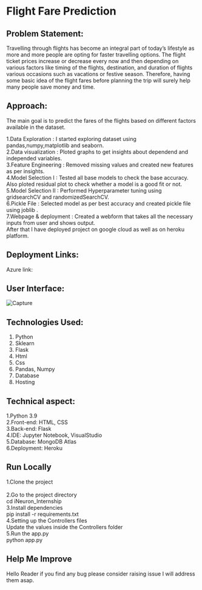 # Flight Fare Prediction 
## Problem Statement:
Travelling through flights has become an integral part of today’s lifestyle as more and more people are opting for faster travelling options. The flight ticket prices increase or decrease every now and then depending on various factors like timing of the flights, destination, and duration of flights various occasions such as vacations or festive season. Therefore, having some basic idea of the flight fares before planning the trip will surely help many people save money and time.

## Approach:
The main goal is to predict the fares of the flights based on different factors available in the dataset.

1.Data Exploration     : I started exploring dataset using pandas,numpy,matplotlib and seaborn. <br>
2.Data visualization   : Ploted graphs to get insights about dependend and independed variables. <br>
3.Feature Engineering  : Removed missing values and created new features as per insights.<br>
4.Model Selection I    : Tested all base models to check the base accuracy.<br>
                         Also ploted residual plot to check whether a model is a good fit or not.<br>
5.Model Selection II   :  Performed Hyperparameter tuning using gridsearchCV and randomizedSearchCV.<br>
6.Pickle File          :  Selected model as per best accuracy and created pickle file using joblib .<br>
7.Webpage & deployment :  Created a webform that takes all the necessary inputs from user and shows output.<br>
                                After that I have deployed project on google cloud as well as on heroku platform.<br>
                               
## Deployment Links:
Azure link:
## User Interface:
![Capture]()

## Technologies Used:
1. Python 
2. Sklearn
3. Flask
4. Html
5. Css
6. Pandas, Numpy 
7. Database 
8. Hosting

## Technical aspect:
1.Python 3.9<br>
2.Front-end: HTML, CSS<br>
3.Back-end: Flask<br>
4.IDE: Jupyter Notebook, VisualStudio<br>
5.Database: MongoDB Atlas<br>
6.Deployment: Heroku<br>

## Run Locally
1.Clone the project<br><br>
2.Go to the project directory<br>
  cd iNeuron_Internship<br>
3.Install dependencies<br>
  pip install -r requirements.txt<br>
4.Setting up the Controllers files<br>
    Update the values inside the Controllers folder<br>
5.Run the app.py<br>
  python app.py<br>

## Help Me Improve
Hello Reader if you find any bug please consider raising issue I will address them asap.

